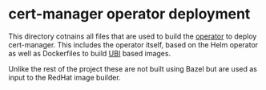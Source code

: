 # cert-manager operator deployment

This directory cotnains all files that are used to build the [operator](https://operatorhub.io/what-is-an-operator) to deploy cert-manager.
This includes the operator itself, based on the Helm operator as well as Dockerfiles to build [UBI](https://connect.redhat.com/about/faq/what-red-hat-universal-base-image-ubi-0) based images.

Unlike the rest of the project these are not built using Bazel but are used as input to the RedHat image builder.